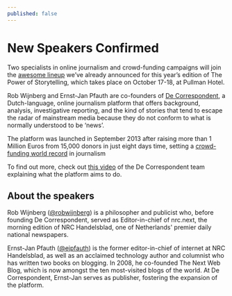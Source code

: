 ```yaml
---
published: false
---
```


# New Speakers Confirmed

Two specialists in online journalism and crowd-funding campaigns will join the [awesome lineup](http://www.decatorevista.ro/storytelling/2014/speakers.html) we’ve already announced for this year’s edition of The Power of Storytelling, which takes place on October 17-18, at Pullman Hotel.

<!--more-->

Rob Wijnberg and Ernst-Jan Pfauth are co-founders of [De Correspondent](https://decorrespondent.nl/en), a Dutch-language, online journalism platform that offers background, analysis, investigative reporting, and the kind of stories that tend to escape the radar of mainstream media because they do not conform to what is normally understood to be ‘news’. 

The platform was launched in September 2013 after raising more than 1 Million Euros from 15,000 donors in just eight days time, setting a [crowd-funding world record](http://www.niemanlab.org/2013/04/a-dutch-crowdfunded-news-site-has-raised-1-3-million-and-hopes-for-a-digital-native-journalism/) in journalism

To find out more, check out [this video](http://vimeo.com/75392151) of the De Correspondent team explaining what the platform aims to do.

## About the speakers
Rob Wijnberg ([@robwijnberg](https://twitter.com/robwijnberg)) is a philosopher and publicist who, before founding De Correspondent, served as Editor-in-chief of nrc.next, the morning edition of NRC Handelsblad, one of Netherlands' premier daily national newspapers. 

Ernst-Jan Pfauth ([@ejpfauth](https://twitter.com/ejpfauth)) is the former editor-in-chief of internet at NRC Handelsblad, as well as an acclaimed technology author and columnist who has written two books on blogging. In 2008, he co-founded The Next Web Blog, which is now amongst the ten most-visited blogs of the world. At De Correspondent, Ernst-Jan serves as publisher, fostering the expansion of the platform. 


